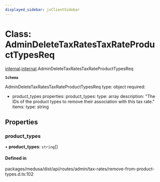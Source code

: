 ```yaml
---
displayed_sidebar: jsClientSidebar
---
```


# Class: AdminDeleteTaxRatesTaxRateProductTypesReq

[internal](../modules/internal-8.md).[internal](../modules/internal-8.internal.md).AdminDeleteTaxRatesTaxRateProductTypesReq

**`Schema`**

AdminDeleteTaxRatesTaxRateProductTypesReq
type: object
required:
  - product_types
properties:
  product_types:
    type: array
    description: "The IDs of the product types to remove their association with this tax rate."
    items:
      type: string

## Properties

### product\_types

• **product\_types**: `string`[]

#### Defined in

packages/medusa/dist/api/routes/admin/tax-rates/remove-from-product-types.d.ts:102
